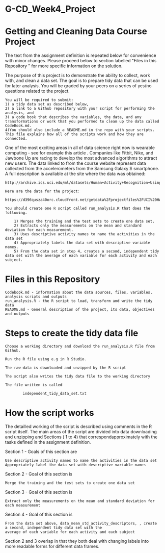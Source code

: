 # G-CD_Week4_Project
# Getting and Cleaning Data Course Project

The text from the assignment definition is repeated below for convenience with minor changes. Please proceed below to section labelled  "Files in this Repository " for more specific information on the solution.

The purpose of this project is to demonstrate the ability to collect, work with, and clean a data set. The goal is to prepare tidy data that can be used for later analysis. You will be graded by your peers on a series of yes/no questions related to the project. 

    You will be required to submit: 
    1) a tidy data set as described below, 
    2) a link to a Github repository with your script for performing the analysis, and 
    3) a code book that describes the variables, the data, and any transformations or work that you performed to clean up the data called CodeBook.md. 
    4)You should also include a README.md in the repo with your scripts. This file explains how all of the scripts work and how they are connected.

 One of the most exciting areas in all of data science right now is wearable computing - see for example this article . Companies like Fitbit, Nike, and Jawbone Up are racing to develop the most advanced algorithms to attract new users. The data linked to from the course website represent data collected from the accelerometers from the Samsung Galaxy S smartphone. A full description is available at the site where the data was obtained:

    http://archive.ics.uci.edu/ml/datasets/Human+Activity+Recognition+Using+Smartphones

    Here are the data for the project:

    https://d396qusza40orc.cloudfront.net/getdata%2Fprojectfiles%2FUCI%20HAR%20Dataset.zip

    You should create one R script called run_analysis.R that does the following.

        1) Merges the training and the test sets to create one data set.
        2) Extracts only the measurements on the mean and standard deviation for each measurement.
        3) Uses descriptive activity names to name the activities in the data set
        4) Appropriately labels the data set with descriptive variable names.
        5) From the data set in step 4, creates a second, independent tidy data set with the average of each variable for each activity and each subject.
    
# Files in this Repository
    
    Codebook.md - information about the data sources, files, variables, analysis scripts and outputs
    run_analysis.R - the R script to load, transform and write the tidy data
    README.md - General description of the project, its data, objectives and outputs
    
    
# Steps to create the tidy data file
    
    
    Choose a working directory and download the run_analysis.R file from Github.
    
    Run the R file using e.g in R Studio.
    
    The raw data is downloaded and unzipped by the R script
    
    The script also writes the tidy data file to the working directory
    
    The file written is called 
    
            independent_tidy_data_set.txt
            
# How the script works

The detailled working of the script is described using comments in the R script itself. The main areas of the script are divided into data downloading and unzipping and Sections ( 1 to 4) that correspondapproximately with the tasks defined in the assignment definition. 

Section 1 - Goals of this section are

    Use descriptive activity names to name the activities in the data set
    Appropriately label the data set with descriptive variable names
    
Section 2 - Goal of this section is

    Merge the training and the test sets to create one data set
    
Section 3 - Goal of this section is

    Extract only the measurements on the mean and standard deviation for each measurement
    
Section 4 - Goal of this section is

    From the data set above, data_mean_std_activity_descriptors, , create a second, independent tidy data set with the 
    average of each variable for each activity and each subject

Section 2 and 3 overlap in that they both deal with changing labels into more readable forms for different data frames. 



    
    
    

